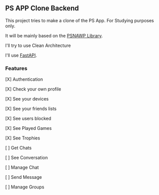 ## PS APP Clone Backend

This project tries to make a clone of the PS App. For Studying purposes only.

It will be mainly based on the [PSNAWP Library](https://github.com/isFakeAccount/psnawp).

I'll try to use Clean Architecture

I'll use [FastAPI](https://fastapi.tiangolo.com/).

### Features
[X] Authentication

[X] Check your own profile

[X] See your devices

[X] See your friends lists

[X] See users blocked

[X] See Played Games

[X] See Trophies

[ ] Get Chats

[ ] See Conversation

[ ] Manage Chat

[ ] Send Message

[ ] Manage Groups